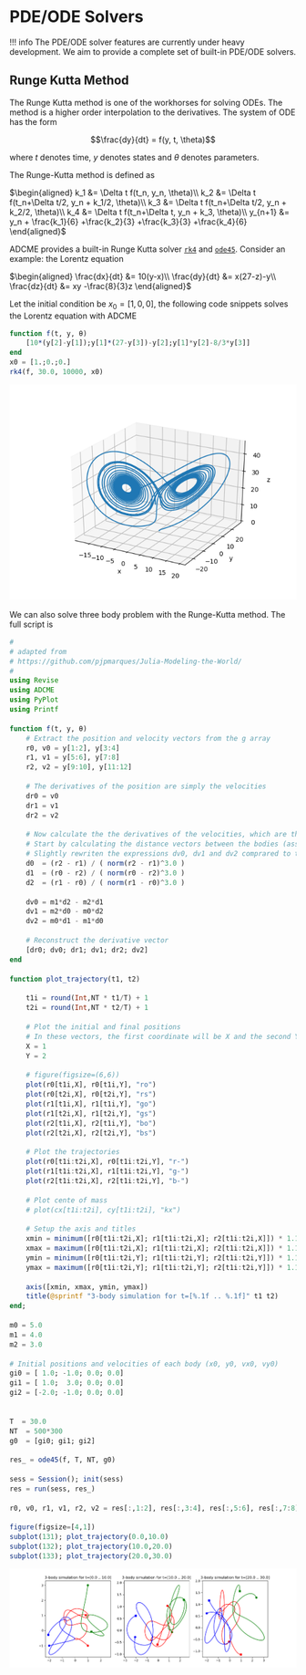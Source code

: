 # PDE/ODE Solvers

!!! info
    The PDE/ODE solver features are currently under heavy development. We aim to provide a complete set of built-in PDE/ODE solvers.

## Runge Kutta Method
The Runge Kutta method is one of the workhorses for solving ODEs. The method is a higher order interpolation to the derivatives. The system of ODE has the form
```math
\frac{dy}{dt} = f(y, t, \theta)
```
where $t$ denotes time, $y$ denotes states and $\theta$ denotes parameters. 

The Runge-Kutta method is defined as

$\begin{aligned}
k_1 &= \Delta t f(t_n, y_n, \theta)\\
k_2 &= \Delta t f(t_n+\Delta t/2, y_n + k_1/2, \theta)\\
k_3 &= \Delta t f(t_n+\Delta t/2, y_n + k_2/2, \theta)\\
k_4 &= \Delta t f(t_n+\Delta t, y_n + k_3, \theta)\\
y_{n+1} &= y_n + \frac{k_1}{6} +\frac{k_2}{3} +\frac{k_3}{3} +\frac{k_4}{6}
\end{aligned}$

ADCME provides a built-in Runge Kutta solver [`rk4`](@ref) and [`ode45`](@ref). Consider an example: the Lorentz equation

$\begin{aligned}
\frac{dx}{dt} &= 10(y-x)\\ 
\frac{dy}{dt} &= x(27-z)-y\\ 
\frac{dz}{dt} &= xy -\frac{8}{3}z
\end{aligned}$

Let the initial condition be $x_0 = [1,0,0]$, the following code snippets solves the Lorentz equation with ADCME
```julia
function f(t, y, θ)
    [10*(y[2]-y[1]);y[1]*(27-y[3])-y[2];y[1]*y[2]-8/3*y[3]]
end
x0 = [1.;0.;0.]
rk4(f, 30.0, 10000, x0)
```

![](./assets/lorentz.png)

We can also solve three body problem with the Runge-Kutta method. The full script is 
```julia
# 
# adapted from 
# https://github.com/pjpmarques/Julia-Modeling-the-World/
# 
using Revise
using ADCME
using PyPlot
using Printf

function f(t, y, θ)
    # Extract the position and velocity vectors from the g array
    r0, v0 = y[1:2], y[3:4]
    r1, v1 = y[5:6], y[7:8]
    r2, v2 = y[9:10], y[11:12]
    
    # The derivatives of the position are simply the velocities
    dr0 = v0
    dr1 = v1
    dr2 = v2
    
    # Now calculate the the derivatives of the velocities, which are the accelarations
    # Start by calculating the distance vectors between the bodies (assumes m0, m1 and m2 are global variables)
    # Slightly rewriten the expressions dv0, dv1 and dv2 comprared to the normal equations so we can reuse d0, d1 and d2
    d0  = (r2 - r1) / ( norm(r2 - r1)^3.0 )
    d1  = (r0 - r2) / ( norm(r0 - r2)^3.0 )
    d2  = (r1 - r0) / ( norm(r1 - r0)^3.0 )    
    
    dv0 = m1*d2 - m2*d1
    dv1 = m2*d0 - m0*d2
    dv2 = m0*d1 - m1*d0
    
    # Reconstruct the derivative vector
    [dr0; dv0; dr1; dv1; dr2; dv2]
end

function plot_trajectory(t1, t2)

    t1i = round(Int,NT * t1/T) + 1
    t2i = round(Int,NT * t2/T) + 1
    
    # Plot the initial and final positions
    # In these vectors, the first coordinate will be X and the second Y
    X = 1
    Y = 2
    
    # figure(figsize=(6,6))
    plot(r0[t1i,X], r0[t1i,Y], "ro")
    plot(r0[t2i,X], r0[t2i,Y], "rs")
    plot(r1[t1i,X], r1[t1i,Y], "go")
    plot(r1[t2i,X], r1[t2i,Y], "gs")
    plot(r2[t1i,X], r2[t1i,Y], "bo")
    plot(r2[t2i,X], r2[t2i,Y], "bs")
    
    # Plot the trajectories
    plot(r0[t1i:t2i,X], r0[t1i:t2i,Y], "r-")
    plot(r1[t1i:t2i,X], r1[t1i:t2i,Y], "g-")
    plot(r2[t1i:t2i,X], r2[t1i:t2i,Y], "b-")
    
    # Plot cente of mass
    # plot(cx[t1i:t2i], cy[t1i:t2i], "kx")
    
    # Setup the axis and titles
    xmin = minimum([r0[t1i:t2i,X]; r1[t1i:t2i,X]; r2[t1i:t2i,X]]) * 1.10
    xmax = maximum([r0[t1i:t2i,X]; r1[t1i:t2i,X]; r2[t1i:t2i,X]]) * 1.10
    ymin = minimum([r0[t1i:t2i,Y]; r1[t1i:t2i,Y]; r2[t1i:t2i,Y]]) * 1.10
    ymax = maximum([r0[t1i:t2i,Y]; r1[t1i:t2i,Y]; r2[t1i:t2i,Y]]) * 1.10
    
    axis([xmin, xmax, ymin, ymax])
    title(@sprintf "3-body simulation for t=[%.1f .. %.1f]" t1 t2)
end;

m0 = 5.0
m1 = 4.0
m2 = 3.0

# Initial positions and velocities of each body (x0, y0, vx0, vy0) 
gi0 = [ 1.0; -1.0; 0.0; 0.0]
gi1 = [ 1.0;  3.0; 0.0; 0.0]
gi2 = [-2.0; -1.0; 0.0; 0.0]


T  = 30.0
NT  = 500*300
g0  = [gi0; gi1; gi2]

res_ = ode45(f, T, NT, g0)

sess = Session(); init(sess)
res = run(sess, res_)

r0, v0, r1, v1, r2, v2 = res[:,1:2], res[:,3:4], res[:,5:6], res[:,7:8], res[:,9:10], res[:,11:12]

figure(figsize=[4,1])
subplot(131); plot_trajectory(0.0,10.0)
subplot(132); plot_trajectory(10.0,20.0)
subplot(133); plot_trajectory(20.0,30.0)
```

![](./assets/threebody.png)
